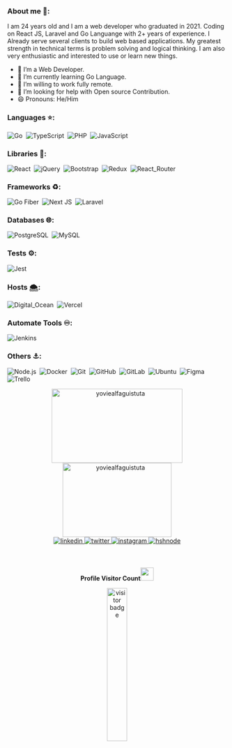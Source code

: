 ### About me 💬:
I am 24 years old and I am a web developer who graduated in 2021. Coding on React JS, Laravel and Go Languange with 2+ years of experience. I Already serve several clients to build web based applications. My greatest strength in technical terms is problem solving and logical thinking. I am also very enthusiastic and interested to use or learn new things.

- 🔭 I’m a Web Developer.
- 🌱 I’m currently learning Go Language.
- 👯 I’m willing to work fully remote.
- 🤔 I’m looking for help with Open source Contribution.
- 😄 Pronouns: He/Him

### Languages ⭐:
  ![Go](https://img.shields.io/badge/-Go-0D1117?style=flat&logo=go)&nbsp;
  ![TypeScript](https://img.shields.io/badge/-TypeScript-0D1117?style=flat&logo=typescript)&nbsp;
  ![PHP](https://img.shields.io/badge/-PHP-0D1117?style=flat&logo=php)&nbsp;
  ![JavaScript](https://img.shields.io/badge/-JavaScript-0D1117?style=flat&logo=javascript)&nbsp;

### Libraries 🧩:
  ![React](https://img.shields.io/badge/-React-0D1117?style=flat&logo=react)&nbsp;
  ![jQuery](https://img.shields.io/badge/jQuery-0D1117?style=flat&logo=jquery)&nbsp;
  ![Bootstrap](https://img.shields.io/badge/-Bootstrap-0D1117?style=flat&logo=bootstrap)&nbsp;
  ![Redux](https://img.shields.io/badge/Redux-0D1117?style=flat&logo=redux)&nbsp;
  ![React_Router](https://img.shields.io/badge/React_Router-0D1117?style=flat&logo=react-router)&nbsp;
  
### Frameworks ♻️:
  ![Go Fiber](https://img.shields.io/badge/GoFiber-0D1117?style=flat&logo=go)&nbsp;
  ![Next JS](https://img.shields.io/badge/NextJS-0D1117?style=flat&logo=Next.js)&nbsp;
  ![Laravel](https://img.shields.io/badge/Laravel-0D1117?style=flat&logo=laravel)&nbsp;

### Databases 🌐:
  ![PostgreSQL](https://img.shields.io/badge/-PostgreSQL-0D1117?style=flat&logo=postgresql)&nbsp;
  ![MySQL](https://img.shields.io/badge/-MySQL-0D1117?style=flat&logo=mysql)&nbsp;

### Tests ⚙️:
  ![Jest](https://img.shields.io/badge/Jest-0D1117?style=flat&logo=Jest)&nbsp;
  
### Hosts 🌨️:
  ![Digital_Ocean](https://img.shields.io/badge/Digital_Ocean-0D1117?style=flat&logo=DigitalOcean)&nbsp;
  ![Vercel](https://img.shields.io/badge/Vercel-0D1117?style=flat&logo=vercel)&nbsp;
  
### Automate Tools ♾️:
  ![Jenkins](https://img.shields.io/badge/Jenkins-0D1117?style=flat&logo=Jenkins)&nbsp;
  
### Others ⚓:
  ![Node.js](https://img.shields.io/badge/-Node.js-0D1117?style=flat&logo=Node.js)&nbsp;
  ![Docker](https://img.shields.io/badge/-Docker-0D1117?style=flat&logo=docker)&nbsp;
  ![Git](https://img.shields.io/badge/-Git-0D1117?style=flat&logo=git)&nbsp;
  ![GitHub](https://img.shields.io/badge/-GitHub-0D1117?style=flat&logo=github)&nbsp;
  ![GitLab](https://img.shields.io/badge/-GitLab-0D1117?style=flat&logo=gitlab)&nbsp;
  ![Ubuntu](https://img.shields.io/badge/Ubuntu-0D1117?style=for-the-badge&style=flat&logo=ubuntu)&nbsp;
  ![Figma](https://img.shields.io/badge/Figma-0D1117?style=flat&logo=figma)&nbsp;
  ![Trello](https://img.shields.io/badge/Trello-0D1117?style=flat&logo=trello)&nbsp;
  
<div align="center">
<a href="https://github.com/yoviealfaguistuta">
    <img width=300 height=170 align="center" alt="yoviealfaguistuta" src="https://github-readme-stats.vercel.app/api?username=yoviealfaguistuta&theme=midnight-purple&show_icons=true&bg_color=0D1117&hide_border=true&count_private=true" />
  </a>
  <a href="https://github.com/yoviealfaguistuta">
    <img width=250 height=170 align="center" alt="yoviealfaguistuta" src="https://github-readme-stats.vercel.app/api/top-langs/?username=yoviealfaguistuta&theme=midnight-purple&layout=compact&bg_color=0D1117&hide_border=true&count_private=true" />
  </a>
</div>

<div align="center">
<a href="https://www.linkedin.com/in/yovie-alfa-guistuta-b02496146/" target="_blank">
<img src=https://img.shields.io/badge/linkedin-%2300acee.svg?color=405DE6&style=for-the-badge&logo=linkedin&logoColor=white alt=linkedin style="margin-bottom: 5px;" />
</a>
<a href="https://twitter.com/Yovie_Alfa" target="_blank">
<img src=https://img.shields.io/badge/twitter-%2300acee.svg?color=1DA1F2&style=for-the-badge&logo=twitter&logoColor=white alt=twitter style="margin-bottom: 5px;" />
</a>
<a href="https://www.instagram.com/yoviealfa/" target="_blank">
<img src=https://img.shields.io/badge/instagram-%ff5851db.svg?color=C13584&style=for-the-badge&logo=instagram&logoColor=white alt=instagram style="margin-bottom: 5px;" />
</a>
<a href="https://t.me/yoviealfaguistuta" target="_blank">
<img src=https://img.shields.io/badge/telegram-%2300acee.svg?color=2962FF&style=for-the-badge&logo=telegram&logoColor=white alt=hshnode style="margin-bottom: 5px;" />
</a>
</div>

<br/>
<br/>

<p align="center"><b>Profile Visitor Count</b><img src="Hi.gif" width="30px"></p>
<p align="center"><img src="https://profile-counter.glitch.me/yoviealfaguistuta/count.svg" alt="visitor badge" width="30%"></p>
